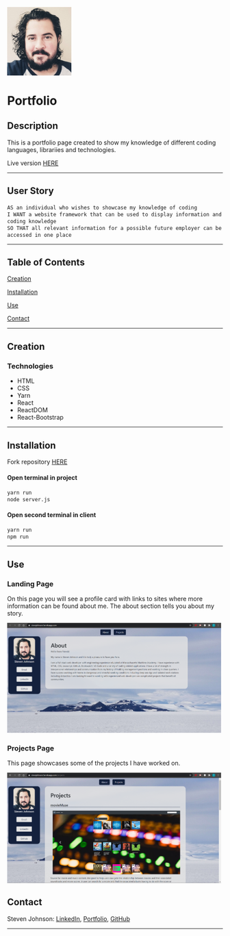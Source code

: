 <img src="client\src\images\profile2.jpg" alt="profile" width="150"/>
    
# Portfolio 

## Description
This is a portfolio page created to show my knowledge of different coding languages, librariies and technologies.

Live version [HERE](https://stevejohnson.herokuapp.com/projects)

---
## User Story
```
AS an individual who wishes to showcase my knowledge of coding
I WANT a website framework that can be used to display information and coding knowledge
SO THAT all relevant information for a possible future employer can be accessed in one place
```
---
## Table of Contents
[Creation](#creation)

[Installation](#installation)

[Use](#use)

[Contact](#contact)

---
## Creation

### Technologies
* HTML
* CSS
* Yarn
* React
* ReactDOM
* React-Bootstrap
---
## Installation
Fork repository [HERE](https://github.com/StevenJ87/StevenJ87.github.io)
#### Open terminal in project
    yarn run
    node server.js
#### Open second terminal in client
    yarn run
    npm run
---

## Use
### Landing Page
On this page you will see a profile card with links to sites where more information can be found about me. The about section tells you about my story.

<img src="client\src\images\README_1.PNG" width="500"/>

### Projects Page
This page showcases some of the projects I have worked on.

<img src="client\src\images\README_2.PNG" width="500"/>

## Contact
Steven Johnson:
[LinkedIn](https://www.linkedin.com/in/stevenjohnson87/),
[Portfolio](https://stevejohnson.herokuapp.com/),
[GitHub](https://github.com/StevenJ87)
___